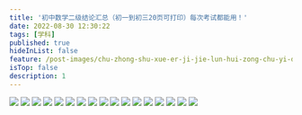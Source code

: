 ```yaml
---
title: '初中数学二级结论汇总（初一到初三20页可打印）每次考试都能用！'
date: 2022-08-30 12:30:22
tags: [学科]
published: true
hideInList: false
feature: /post-images/chu-zhong-shu-xue-er-ji-jie-lun-hui-zong-chu-yi-dao-chu-san-20-ye-ke-da-yin-mei-ci-kao-shi-du-neng-yong.jpg
isTop: false
description: 1
---
```

<img src = 'https://lateextraneousinversion.661111.repl.co//imgs/2022/08/a472a41dea4758de.png' />
<img src = 'https://lateextraneousinversion.661111.repl.co//imgs/2022/08/e089714adc57a04a.png' />
<img src = 'https://lateextraneousinversion.661111.repl.co//imgs/2022/08/063ba66369c728e9.png' />
<img src = 'https://lateextraneousinversion.661111.repl.co//imgs/2022/08/7ac4c06a21410f55.png' />
<img src = 'https://lateextraneousinversion.661111.repl.co//imgs/2022/08/1de67b0456e9c938.png' />
<img src = 'https://lateextraneousinversion.661111.repl.co//imgs/2022/08/3c5df804ba4bd0a3.png' />
<img src = 'https://lateextraneousinversion.661111.repl.co//imgs/2022/08/b0ce0f94d4e92551.png' />
<img src = 'https://lateextraneousinversion.661111.repl.co//imgs/2022/08/471d1b08abef0505.png' />
<img src = 'https://lateextraneousinversion.661111.repl.co//imgs/2022/08/b99789b2abdfa600.png' />
<img src = 'https://lateextraneousinversion.661111.repl.co//imgs/2022/08/3c7d5b4899617129.png' />
<img src = 'https://lateextraneousinversion.661111.repl.co//imgs/2022/08/57012bb2bb1ba416.png' />
<img src = 'https://lateextraneousinversion.661111.repl.co//imgs/2022/08/5390bb180b543da7.png' />
<img src = 'https://lateextraneousinversion.661111.repl.co//imgs/2022/08/012535b3167f367f.png' />
<img src = 'https://lateextraneousinversion.661111.repl.co//imgs/2022/08/b818fce9f9a75a0b.png' />
<img src = 'https://lateextraneousinversion.661111.repl.co//imgs/2022/08/aa42b5face7e62fa.png' />
<img src = 'https://lateextraneousinversion.661111.repl.co//imgs/2022/08/95d5d90e22041715.png' />
<img src = 'https://lateextraneousinversion.661111.repl.co//imgs/2022/08/d0818891320c3e38.png' />


